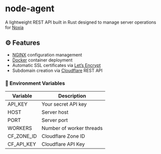 # node-agent

A lightweight REST API built in Rust designed to manage server operations for [Noxia](https://noxia.cloud)

## ⚙️ Features

- [NGINX](https://nginx.org) configuration management
- [Docker](https://docker.io) container deployment
- Automatic SSL certificates via [Let’s Encrypt](https://letsencrypt.org/)
- Subdomain creation via [Cloudflare](https://cloudflare.com/) REST API

### 🧩 Environment Variables

| Variable   | Description              |
| ---------- | ------------------------ |
| API_KEY    | Your secret API key      |
| HOST       | Server host              |
| PORT       | Server port              |
| WORKERS    | Number of worker threads |
| CF_ZONE_ID | Cloudflare Zone ID       |
| CF_API_KEY | Cloudflare API Key       |
